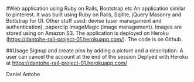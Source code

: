 #Web application using Ruby on Rails, Bootstrap etc
An application similar to pinterest.
It was built using Ruby on Rails, Sqllite, jQuery Masonry and Bottstrap for UI.
Other stuff used: devise (user managament and authentication), paperclip ImageMagic (image management).
Images are stored using on Amazon S3.
The application is deployed on Heroku (https://dantohe-rail-project-01.herokuapp.com/).
The code is on Github.

##Usage
Signup and create pins by adding a picture and a description. A user can cancel the account at the end of the session
Deplyed with Heroku at https://dantohe-rail-project-01.herokuapp.com/

Daniel Antohe
